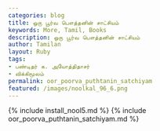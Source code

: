 ```yaml
---
categories: blog
title: ஒரு பூர்வ பௌத்தனின் சாட்சியம்
keywords: More, Tamil, Books
description: ஒரு பூர்வ பௌத்தனின் சாட்சியம்
author: Tamilan
layout: Ruby
tags:
- பண்டிதர் க. அயோத்திதாசர்
- விக்கிமூலம்
permalink: oor_poorva_puthtanin_satchiyam
featured: /images/noolkal_96_6.png
---
```

{% include install_nool5.md %}
{% include oor_poorva_puthtanin_satchiyam.md %}
